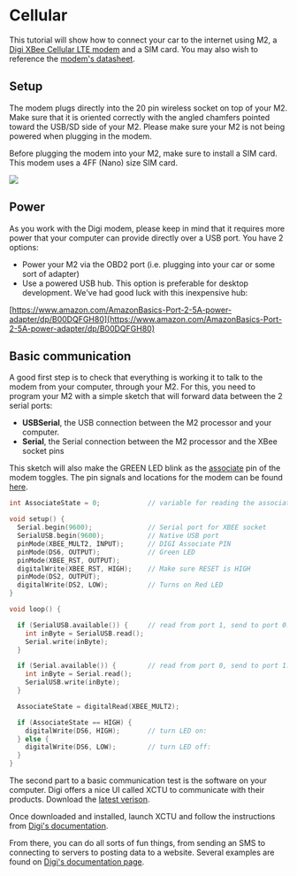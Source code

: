 # Cellular

This tutorial will show how to connect your car to the internet using M2, a [Digi XBee Cellular LTE modem](https://www.digi.com/products/xbee-rf-solutions/embedded-cellular-modems/digi-xbee-cellular) and a SIM card. You may also wish to reference the [modem's datasheet](https://www.digi.com/pdf/ds\_xbee-cellular.pdf).

## Setup

The modem plugs directly into the 20 pin wireless socket on top of your M2. Make sure that it is oriented correctly with the angled chamfers pointed toward the USB/SD side of your M2. Please make sure your M2 is not being powered when plugging in the modem.

Before plugging the modem into your M2, make sure to install a SIM card. This modem uses a 4FF (Nano) size SIM card.

![](../../../../.gitbook/assets/DIGI\_modem.png)

## Power

As you work with the Digi modem, please keep in mind that it requires more power that your computer can provide directly over a USB port. You have 2 options:

* Power your M2 via the OBD2 port (i.e. plugging into your car or some sort of adapter)
* Use a powered USB hub. This option is preferable for desktop development. We've had good luck with this inexpensive hub:

[https://www.amazon.com/AmazonBasics-Port-2-5A-power-adapter/dp/B00DQFGH80](https://www.amazon.com/AmazonBasics-Port-2-5A-power-adapter/dp/B00DQFGH80)

## Basic communication

A good first step is to check that everything is working it to talk to the modem from your computer, through your M2. For this, you need to program your M2 with a simple sketch that will forward data between the 2 serial ports:

* **USBSerial**, the USB connection between the M2 processor and your computer.
* **Serial**, the Serial connection between the M2 processor and the XBee socket pins

This sketch will also make the GREEN LED blink as the [associate](https://www.digi.com/resources/documentation/digidocs/90001525/default.htm#reference/r\_cell\_associate\_led.htm%3FTocPath%3DHardware|\_\_\_\_\_4) pin of the modem toggles. The pin signals and locations for the modem can be found [here](https://www.digi.com/resources/documentation/digidocs/90001525/default.htm#reference/r\_pinouts\_th.htm%3FTocPath%3DHardware%7CPin%20signals%7C\_\_\_\_\_0).

```cpp
int AssociateState = 0;            // variable for reading the associate status

void setup() {
  Serial.begin(9600);              // Serial port for XBEE socket
  SerialUSB.begin(9600);           // Native USB port
  pinMode(XBEE_MULT2, INPUT);      // DIGI Associate PIN
  pinMode(DS6, OUTPUT);            // Green LED
  pinMode(XBEE_RST, OUTPUT);
  digitalWrite(XBEE_RST, HIGH);    // Make sure RESET is HIGH
  pinMode(DS2, OUTPUT);
  digitalWrite(DS2, LOW);          // Turns on Red LED
}

void loop() {

  if (SerialUSB.available()) {     // read from port 1, send to port 0:
    int inByte = SerialUSB.read();
    Serial.write(inByte);
  }

  if (Serial.available()) {        // read from port 0, send to port 1:
    int inByte = Serial.read();
    SerialUSB.write(inByte);
  }

  AssociateState = digitalRead(XBEE_MULT2);

  if (AssociateState == HIGH) {
    digitalWrite(DS6, HIGH);       // turn LED on:
  } else {
    digitalWrite(DS6, LOW);        // turn LED off:
  }
}
```

The second part to a basic communication test is the software on your computer. Digi offers a nice UI called XCTU to communicate with their products. Download the [latest verison](https://www.digi.com/products/xbee-rf-solutions/xctu-software/xctu).

Once downloaded and installed, launch XCTU and follow the instructions from [Digi's documentation](https://www.digi.com/resources/documentation/digidocs/90001525/default.htm#tasks/t\_add\_device.htm%3FTocPath%3DGetting%20started%20with%20the%20XBee%20Cellular%20Modem%20Development%20Kit%7CConfigure%20the%20device%20using%20XCTU%7C\_\_\_\_\_1).

From there, you can do all sorts of fun things, from sending an SMS to connecting to servers to posting data to a website. Several examples are found on [Digi's documentation page](https://www.digi.com/resources/documentation/digidocs/90001525/default.htm).

